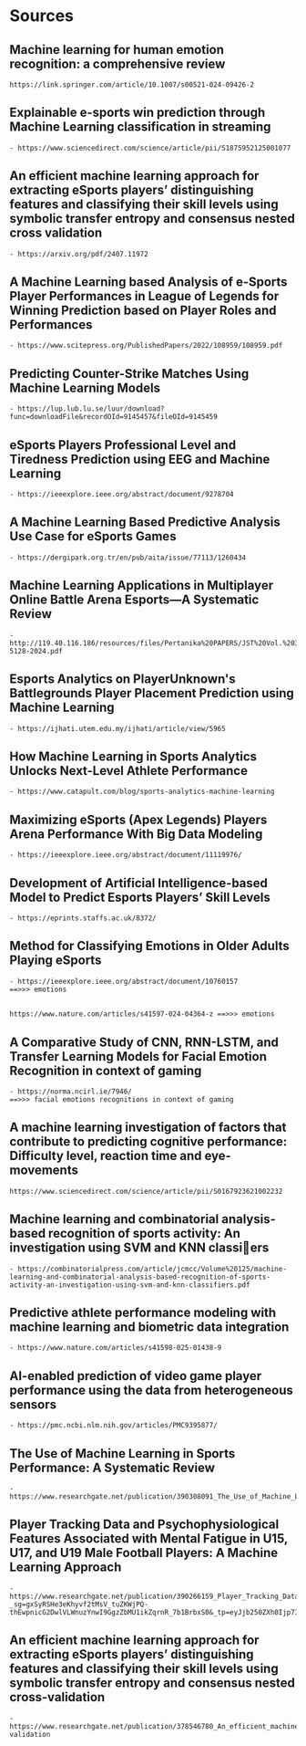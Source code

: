 # Sources

## Machine learning for human emotion recognition: a comprehensive review
    https://link.springer.com/article/10.1007/s00521-024-09426-2

## Explainable e-sports win prediction through Machine Learning classification in streaming
    - https://www.sciencedirect.com/science/article/pii/S1875952125001077
    
    
## An efficient machine learning approach for extracting eSports players’ distinguishing features and classifying their skill levels using symbolic transfer entropy and consensus nested cross validation
    - https://arxiv.org/pdf/2407.11972
    
## A Machine Learning based Analysis of e-Sports Player Performances in League of Legends for Winning Prediction based on Player Roles and Performances
    - https://www.scitepress.org/PublishedPapers/2022/108959/108959.pdf

## Predicting Counter-Strike Matches Using Machine Learning Models
    - https://lup.lub.lu.se/luur/download?func=downloadFile&recordOId=9145457&fileOId=9145459
    
## eSports Players Professional Level and Tiredness Prediction using EEG and Machine Learning
    - https://ieeexplore.ieee.org/abstract/document/9278704

##  A Machine Learning Based Predictive Analysis Use Case for eSports Games 
    - https://dergipark.org.tr/en/pub/aita/issue/77113/1260434

## Machine Learning Applications in Multiplayer Online Battle Arena Esports—A Systematic Review
    - http://119.40.116.186/resources/files/Pertanika%20PAPERS/JST%20Vol.%2033%20(2)%20Mar.%202025/11%20JST-5128-2024.pdf

## Esports Analytics on PlayerUnknown's Battlegrounds Player Placement Prediction using Machine Learning 
    - https://ijhati.utem.edu.my/ijhati/article/view/5965

## How Machine Learning in Sports Analytics Unlocks Next-Level Athlete Performance
    - https://www.catapult.com/blog/sports-analytics-machine-learning
    
## Maximizing eSports (Apex Legends) Players Arena Performance With Big Data Modeling    
    - https://ieeexplore.ieee.org/abstract/document/11119976/

## Development of Artificial Intelligence-based Model to Predict Esports Players’ Skill Levels

    - https://eprints.staffs.ac.uk/8372/

## Method for Classifying Emotions in Older Adults Playing eSports
    
    - https://ieeexplore.ieee.org/abstract/document/10760157
    ==>>> emotions 
## 
    https://www.nature.com/articles/s41597-024-04364-z ==>>> emotions
    

## A Comparative Study of CNN, RNN-LSTM, and Transfer Learning Models for Facial Emotion Recognition in context of gaming 
    - https://norma.ncirl.ie/7946/
    ==>>> facial emotions recognitions in context of gaming

## A machine learning investigation of factors that contribute to predicting cognitive performance: Difficulty level, reaction time and eye-movements
    https://www.sciencedirect.com/science/article/pii/S0167923621002232

## Machine learning and combinatorial analysis-based recognition of sports activity: An investigation using SVM and KNN classiers
    - https://combinatorialpress.com/article/jcmcc/Volume%20125/machine-learning-and-combinatorial-analysis-based-recognition-of-sports-activity-an-investigation-using-svm-and-knn-classifiers.pdf

## Predictive athlete performance modeling with machine learning and biometric data integration
    - https://www.nature.com/articles/s41598-025-01438-9
## AI-enabled prediction of video game player performance using the data from heterogeneous sensors
    - https://pmc.ncbi.nlm.nih.gov/articles/PMC9395877/

## The Use of Machine Learning in Sports Performance: A Systematic Review
    - https://www.researchgate.net/publication/390308091_The_Use_of_Machine_Learning_in_Sports_Performance_A_Systematic_Review

## Player Tracking Data and Psychophysiological Features Associated with Mental Fatigue in U15, U17, and U19 Male Football Players: A Machine Learning Approach
    - https://www.researchgate.net/publication/390266159_Player_Tracking_Data_and_Psychophysiological_Features_Associated_with_Mental_Fatigue_in_U15_U17_and_U19_Male_Football_Players_A_Machine_Learning_Approach?_sg=gxSyRSHe3eKhyvf2tMsV_tuZKWjPQ-thEwpnicG2DwlVLWnuzYnwI9GgzZbMU1ikZqrnR_7b1BrbxS0&_tp=eyJjb250ZXh0Ijp7ImZpcnN0UGFnZSI6InNpZ251cCIsInBhZ2UiOiJfZGlyZWN0In19


## An efficient machine learning approach for extracting eSports players’ distinguishing features and classifying their skill levels using symbolic transfer entropy and consensus nested cross-validation
    - https://www.researchgate.net/publication/378546780_An_efficient_machine_learning_approach_for_extracting_eSports_players'_distinguishing_features_and_classifying_their_skill_levels_using_symbolic_transfer_entropy_and_consensus_nested_cross-validation
    
